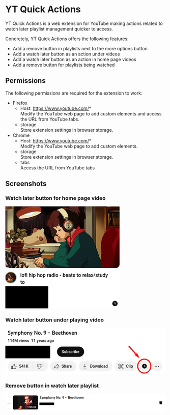 # YT Quick Actions

YT Quick Actions is a web extension for YouTube making actions related to watch later playlist management quicker
to access.

Concretely, YT Quick Actions offers the following features:

- Add a remove button in playlists next to the more options button
- Add a watch later button as an action under videos
- Add a watch later button as an action in home page videos
- Add a remove button for playlists being watched

## Permissions

The following permissions are required for the extension to work:

- Firefox
    - Host: https://www.youtube.com/*
      <br>Modify the YouTube web page to add custom elements and access the URL from YouTube tabs.
    - storage
      <br>Store extension settings in browser storage.
- Chrome
    - Host: https://www.youtube.com/*
      <br>Modify the YouTube web page to add custom elements.
    - storage
      <br>Store extension settings in browser storage.
    - tabs
      <br>Access the URL from YouTube tabs

## Screenshots

### Watch later button for home page video

![Home page watch later button](documentation/images/home_page_sample.png "Home page watch later button")

### Watch later button under playing video

![Watch later button under playing video](documentation/images/video_watch_later_sample.png "Watch later button under playing video")

### Remove button in watch later playlist

![Remove button in watch later playlist](documentation/images/watch_later_remove_sample.png "Remove button in watch later playlist")
